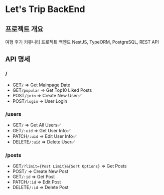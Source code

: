 # Let's Trip BackEnd

## 프로젝트 개요

여행 후기 커뮤니티 프로젝트 백엔드
NestJS, TypeORM, PostgreSQL, REST API

## API 명세

### /

- GET`/` => Get Mainpage Date
- GET`/popular` => Get Top10 Liked Posts
- POST`/join` => Create New User✅
- POST`/login` => User Login

### /users

- GET`/` => Get All Users✅
- GET`/:uid` => Get User Info✅
- PATCH`/:uid` => Edit User Info✅
- DELETE`/:uid` => Delete User✅

### /posts

- GET`/?limit={Post Limit}&{Sort Options}` => Get Posts
- POST`/` => Create New Post
- GET`/:id` => Get Post
- PATCH`/:id` => Edit Post
- DELETE`/:id` => Delete Post
